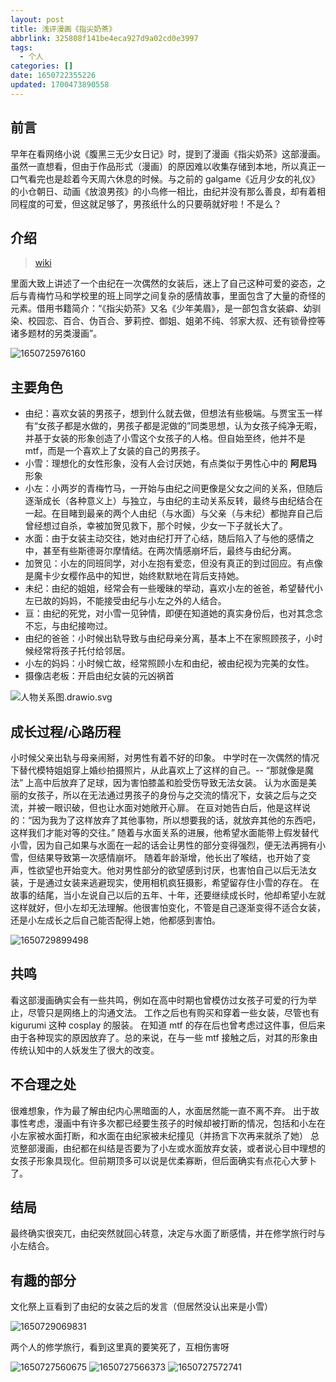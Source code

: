 ```yaml
---
layout: post
title: 浅评漫画《指尖奶茶》
abbrlink: 325808f141be4eca927d9a02cd0e3997
tags:
  - 个人
categories: []
date: 1650722355226
updated: 1700473890558
---
```


## 前言

早年在看网络小说《腹黑三无少女日记》时，提到了漫画《指尖奶茶》这部漫画。虽然一直想看，但由于作品形式（漫画）的原因难以收集存储到本地，所以真正一口气看完也是趁着今天周六休息的时候。与之前的 galgame《近月少女的礼仪》的小仓朝日、动画《放浪男孩》的小鸟修一相比，由纪并没有那么善良，却有着相同程度的可爱，但这就足够了，男孩纸什么的只要萌就好啦！不是么？

## 介绍

> [wiki](https://zh.wikipedia.org/wiki/%E5%B0%91%E5%B9%B4%E7%BE%8E%E7%9C%89)

里面大致上讲述了一个由纪在一次偶然的女装后，迷上了自己这种可爱的姿态，之后与青梅竹马和学校里的班上同学之间复杂的感情故事，里面包含了大量的奇怪的元素。借用书籍简介：“《指尖奶茶》又名《少年美眉》，是一部包含女装癖、幼驯染、校园恋、百合、伪百合、萝莉控、御姐、姐弟不纯、邻家大叔、还有锁骨控等诸多题材的另类漫画”。

![1650725976160](/resources/274324aef0ed4bb0aac8f27e93a151be.png)

## 主要角色

- 由纪：喜欢女装的男孩子，想到什么就去做，但想法有些极端。与贾宝玉一样有“女孩子都是水做的，男孩子都是泥做的”同类思想，认为女孩子纯净无暇，并基于女装的形象创造了小雪这个女孩子的人格。但自始至终，他并不是 mtf，而是一个喜欢上了女装的自己的男孩子。
- 小雪：理想化的女性形象，没有人会讨厌她，有点类似于男性心中的 **阿尼玛** 形象
- 小左：小两岁的青梅竹马，一开始与由纪之间更像是父女之间的关系，但随后逐渐成长（各种意义上）与独立，与由纪的主动关系反转，最终与由纪结合在一起。在目睹到最亲的两个人由纪（与水面）与父亲（与未纪）都抛弃自己后曾经想过自杀，幸被加贺见救下，那个时候，少女一下子就长大了。
- 水面：由于女装主动交往，她对由纪打开了心结，随后陷入了与他的感情之中，甚至有些斯德哥尔摩情结。在两次情感崩坏后，最终与由纪分离。
- 加贺见：小左的同班同学，对小左抱有爱恋，但没有真正的到过回应。有点像是魔卡少女樱作品中的知世，始终默默地在背后支持她。
- 未纪：由纪的姐姐，经常会有一些暧昧的举动，喜欢小左的爸爸，希望替代小左已故的妈妈，不能接受由纪与小左之外的人结合。
- 亘：由纪的死党，对小雪一见钟情，即便在知道她的真实身份后，也对其念念不忘，与由纪接吻过。
- 由纪的爸爸：小时候出轨导致与由纪母亲分离，基本上不在家照顾孩子，小时候经常将孩子托付给邻居。
- 小左的妈妈：小时候亡故，经常照顾小左和由纪，被由纪视为完美的女性。
- 摄像店老板：开启由纪女装的元凶祸首

![人物关系图.drawio.svg](/resources/a9379010701c481490db6836744f2b72.svg)

## 成长过程/心路历程

小时候父亲出轨与母亲闹掰，对男性有着不好的印象。
中学时在一次偶然的情况下替代模特姐姐穿上婚纱拍摄照片，从此喜欢上了这样的自己。-- “那就像是魔法”
上高中后放弃了足球，因为害怕膝盖和脸受伤导致无法女装。
认为水面是美丽的女孩子，所以在无法通过男孩子的身份与之交流的情况下，女装之后与之交流，并被一眼识破，但也让水面对她敞开心扉。
在亘对她告白后，他是这样说的：“因为我为了这样放弃了其他事物，所以想要我的话，就放弃其他的东西吧，这样我们才能对等的交往。”
随着与水面关系的进展，他希望水面能带上假发替代小雪，因为自己如果与水面在一起的话会让男性的部分变得强烈，便无法再拥有小雪，但结果导致第一次感情崩坏。
随着年龄渐增，他长出了喉结，也开始了变声，性欲望也开始变大。他对男性部分的欲望感到讨厌，也害怕自己以后无法女装，于是通过女装来逃避现实，使用相机疯狂摄影，希望留存住小雪的存在。
在故事的结尾，当小左说自己以后的五年、十年，还要继续成长时，他却希望小左就这样就好，但小左却无法理解。他很害怕变化，不管是自己逐渐变得不适合女装，还是小左成长之后自己能否配得上她，他都感到害怕。

![1650729899498](/resources/79555060818f498eafe80079edff5fa2.png)

## 共鸣

看这部漫画确实会有一些共鸣，例如在高中时期也曾模仿过女孩子可爱的行为举止，尽管只是网络上的沟通文法。
工作之后也有购买和穿着一些女装，尽管也有 kigurumi 这种 cosplay 的服装。
在知道 mtf 的存在后也曾考虑过这件事，但后来由于各种现实的原因放弃了。总的来说，在与一些 mtf 接触之后，对其的形象由传统认知中的人妖发生了很大的改变。

## 不合理之处

很难想象，作为最了解由纪内心黑暗面的人，水面居然能一直不离不弃。
出于故事性考虑，漫画中有许多次都已经要生孩子的时候却被打断的情况，包括和小左在小左家被水面打断，和水面在由纪家被未纪撞见（并扬言下次再来就杀了她）
总览整部漫画，由纪都在纠结是否要为了小左或水面放弃女装，或者说心目中理想的女孩子形象具现化。但前期顶多可以说是优柔寡断，但后面确实有点花心大萝卜了。

## 结局

最终确实很突兀，由纪突然就回心转意，决定与水面了断感情，并在修学旅行时与小左结合。

## 有趣的部分

文化祭上亘看到了由纪的女装之后的发言（但居然没认出来是小雪）

![1650729069831](/resources/c6952f5c6b4d4d7a899d2369fecc932a.png)

两个人的修学旅行，看到这里真的要笑死了，互相伤害呀

![1650727560675](/resources/ca3b239c2fb34a4e83ba0772bf0fefdc.png)
![1650727566373](/resources/834ef4a61d0d482f9045318b05278b0d.png)
![1650727572741](/resources/fe07a7d9404b4ea2bfdb5c0b11bab780.png)
